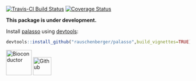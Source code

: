 
<!-- Modify xxx.Rmd, not xxx.md! -->
[![Travis-CI Build Status](https://travis-ci.org/rauschenberger/palasso.svg?branch=master)](https://travis-ci.org/rauschenberger/palasso) [![Coverage Status](https://codecov.io/github/rauschenberger/palasso/coverage.svg?branch=master)](https://codecov.io/github/rauschenberger/palasso?branch=master)

**This package is under development.**

Install [palasso](https://github.com/rauschenberger/palasso) using [devtools](https://cran.r-project.org/web/packages/devtools/README.html):

``` r
devtools::install_github("rauschenberger/palasso",build_vignettes=TRUE)
```

[<img src="https://www.bioconductor.org/images/logo/jpg/bioconductor_logo_grey.jpg" alt="Bioconductor" width="70" />](https://doi.org/10.18129/B9.bioc.globalSeq) [<img src="https://assets-cdn.github.com/images/modules/logos_page/GitHub-Logo.png" alt="Github" width="50" />](https://doi.org/10.18129/B9.bioc.globalSeq)

<!-- [html]
<script>
  (function(i,s,o,g,r,a,m){i['GoogleAnalyticsObject']=r;i[r]=i[r]||function(){
  (i[r].q=i[r].q||[]).push(arguments)},i[r].l=1*new Date();a=s.createElement(o),
  m=s.getElementsByTagName(o)[0];a.async=1;a.src=g;m.parentNode.insertBefore(a,m)
  })(window,document,'script','https://www.google-analytics.com/analytics.js','ga');
  ga('create', 'UA-96845398-3', 'auto');
  ga('send', 'pageview');
</script>
-->
